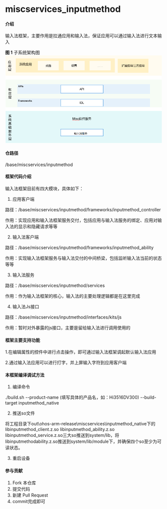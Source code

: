 # miscservices_inputmethod

#### 介绍
输入法框架，主要作用是拉通应用和输入法，保证应用可以通过输入法进行文本输入

**图 1**  子系统架构图<a name="fig143011012341"></a>  
![](figures/subsystem_architecture_zh.png "子系统架构图")

#### 仓路径
/base/miscservices/inputmethod

#### 框架代码介绍
输入法框架目前有四大模块，具体如下：

1.  应用客户端

路径：/base/miscservices/inputmethod/frameworks/inputmethod_controller

作用：实现应用和输入法框架服务交付，包括应用与输入法服务的绑定、应用对输入法的显示和隐藏请求等等

2.  输入法客户端

路径：/base/miscservices/inputmethod/frameworks/inputmethod_ability

作用：实现输入法框架服务与输入法交付的中间桥梁，包括监听输入法当前的状态等等

3.  输入法服务

路径：/base/miscservices/inputmethod/services

作用：作为输入法框架的核心，输入法的主要处理逻辑都是在这里完成

4.  输入法Js接口

路径：/base/miscservices/inputmethod/interfaces/kits/js

作用：暂时对外暴露的js接口，主要是留给输入法进行调用使用的

#### 框架主要支持功能

1.在编辑属性的控件中进行点击操作，即可通过输入法框架调起默认输入法应用

2.通过输入法应用可以进行打字，并上屏输入字符到应用客户端

#### 本框架编译调试方法

1.   编译命令

./build.sh --product-name (填写具体的产品名，如：Hi3516DV300) --build-target inputmethod_native

2.  推送so文件

将工程目录下out\ohos-arm-release\miscservices\inputmethod_native下的libinputmethod_client.z.so libinputmethod_ability.z.so 
libinputmethod_service.z.so三大so推送到system/lib，将libinputmethodability.z.so推送到system/lib/module下，并确保四个so至少为可读状态。

3.  重启设备

#### 参与贡献

1.  Fork 本仓库
2.  提交代码
3.  新建 Pull Request
4.  commit完成即可

